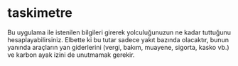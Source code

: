 # taskimetre
Bu uygulama ile istenilen bilgileri girerek yolculuğunuzun ne kadar tuttuğunu hesaplayabilirsiniz. Elbette ki bu tutar sadece yakıt bazında olacaktır, bunun yanında araçların yan giderlerini (vergi, bakım, muayene, sigorta, kasko vb.) ve karbon ayak izini de  unutmamak gerekir. 